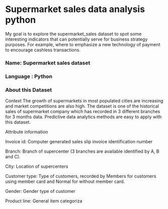 #  Supermarket sales data analysis python

My goal is to explore the supermarket_sales dataset to spot some interesting indicators that can potentially serve for business strategy purposes. For example, where to emphasize a new technology of payment to encourage cashless transactions.

### Name: Supermarket sales dataset

### Language : Python 

### About this Dataset

Context
The growth of supermarkets in most populated cities are increasing and market competitions are also high. The dataset is one of the historical sales of supermarket company which has recorded in 3 different branches for 3 months data. Predictive data analytics methods are easy to apply with this dataset.

Attribute information

Invoice id: Computer generated sales slip invoice identification number

Branch: Branch of supercenter (3 branches are available identified by A, B and C).

City: Location of supercenters

Customer type: Type of customers, recorded by Members for customers using member card and Normal for without member card.

Gender: Gender type of customer

Product line: General item categoriza
